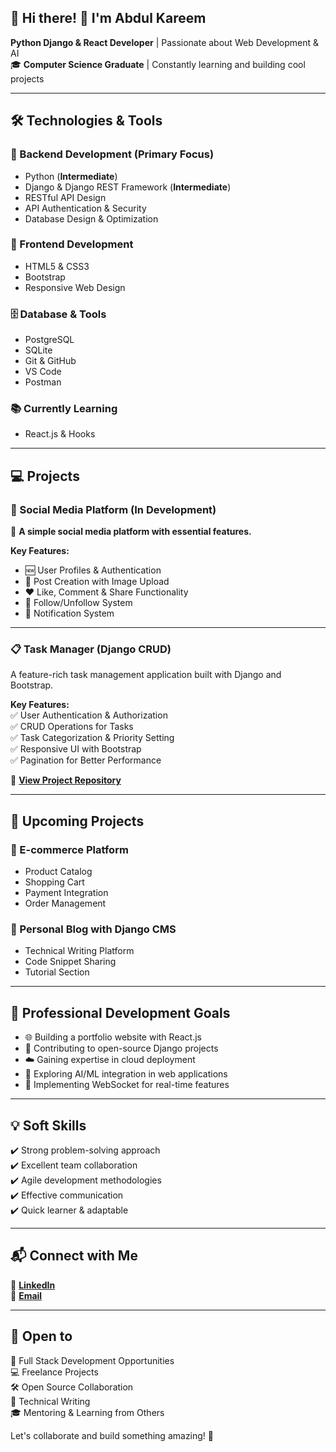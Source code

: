 ## **🚀 Hi there! 👋 I'm Abdul Kareem**  
**Python Django & React Developer** | Passionate about Web Development & AI  
🎓 **Computer Science Graduate** | Constantly learning and building cool projects  

---

## **🛠️ Technologies & Tools**  

### **🔹 Backend Development (Primary Focus)**  
- Python (**Intermediate**)  
- Django & Django REST Framework (**Intermediate**)  
- RESTful API Design  
- API Authentication & Security  
- Database Design & Optimization  

### **🎨 Frontend Development**  
- HTML5 & CSS3  
- Bootstrap  
- Responsive Web Design  

### **🗄️ Database & Tools**  
- PostgreSQL  
- SQLite  
- Git & GitHub  
- VS Code  
- Postman  

### **📚 Currently Learning**  
- React.js & Hooks  

---

## **💻 Projects**  

### **📱 Social Media Platform (In Development)**  
🚀 **A simple social media platform with essential features.**  

**Key Features:**  
- 🆕 User Profiles & Authentication  
- 📝 Post Creation with Image Upload  
- ❤️ Like, Comment & Share Functionality  
- 👥 Follow/Unfollow System  
- 🔔 Notification System  

---

### **📋 Task Manager (Django CRUD)**  
A feature-rich task management application built with Django and Bootstrap.  

**Key Features:**  
✅ User Authentication & Authorization  
✅ CRUD Operations for Tasks  
✅ Task Categorization & Priority Setting  
✅ Responsive UI with Bootstrap  
✅ Pagination for Better Performance  

🔗 **[View Project Repository](https://github.com/AbdulKareem-M/To-Do-App-Project.git)**  

---

## **🚀 Upcoming Projects**  

### **🛒 E-commerce Platform**  
- Product Catalog  
- Shopping Cart  
- Payment Integration  
- Order Management  

### **📝 Personal Blog with Django CMS**  
- Technical Writing Platform  
- Code Snippet Sharing  
- Tutorial Section  

---

## **🎯 Professional Development Goals**  
- 🌐 Building a portfolio website with React.js  
- 🎯 Contributing to open-source Django projects  
- ☁️ Gaining expertise in cloud deployment  
- 🤖 Exploring AI/ML integration in web applications  
- 🔄 Implementing WebSocket for real-time features  

---

## **💡 Soft Skills**  
✔️ Strong problem-solving approach  
✔️ Excellent team collaboration  
✔️ Agile development methodologies  
✔️ Effective communication  
✔️ Quick learner & adaptable  

---

## **📬 Connect with Me**  
📌 **[LinkedIn](https://www.linkedin.com/in/abdu1kareem)**  
📧 **[Email](mailto:abdulkareemyuseph@gmail.com)**  

---

## **🚀 Open to**  
💼 Full Stack Development Opportunities  
💻 Freelance Projects  
🛠 Open Source Collaboration  
📝 Technical Writing  
🎓 Mentoring & Learning from Others  

Let's collaborate and build something amazing! 🚀  
